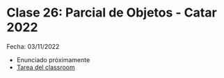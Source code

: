 # Clase 26: Parcial de Objetos - Catar 2022

Fecha: 03/11/2022

- Enunciado próximamente
- [Tarea del classroom](https://classroom.github.com/a/X0moTBxg)

